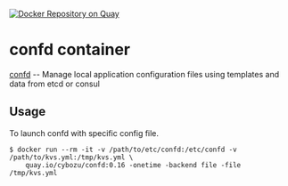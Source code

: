 [![Docker Repository on Quay](https://quay.io/repository/cybozu/confd/status "Docker Repository on Quay")](https://quay.io/repository/cybozu/confd)

# confd container

[confd][] -- Manage local application configuration files using templates and data from etcd or consul

## Usage

To launch confd with specific config file.

    $ docker run --rm -it -v /path/to/etc/confd:/etc/confd -v /path/to/kvs.yml:/tmp/kvs.yml \
        quay.io/cybozu/confd:0.16 -onetime -backend file -file /tmp/kvs.yml

[confd]: https://github.com/kelseyhightower/confd
